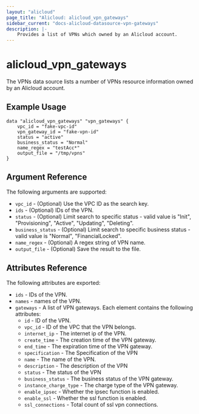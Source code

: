```yaml
---
layout: "alicloud"
page_title: "Alicloud: alicloud_vpn_gateways"
sidebar_current: "docs-alicloud-datasource-vpn-gateways"
description: |-
    Provides a list of VPNs which owned by an Alicloud account.
---
```


# alicloud\_vpn_gateways

The VPNs data source lists a number of VPNs resource information owned by an Alicloud account.

## Example Usage

```
data "alicloud_vpn_gateways" "vpn_gateways" {
	vpc_id = "fake-vpc-id"
	vpn_gateway_id = "fake-vpn-id"
	status = "active"
	business_status = "Normal"
	name_regex = "testAcc*"
	output_file = "/tmp/vpns"
}

```

## Argument Reference

The following arguments are supported:

* `vpc_id` - (Optional) Use the VPC ID as the search key.
* `ids` - (Optional) IDs of the VPN.
* `status` - (Optional) Limit search to specific status - valid value is "Init", "Provisioning", "Active", "Updating", "Deleting".
* `business_status` - (Optional) Limit search to specific business status - valid value is "Normal", "FinancialLocked".
* `name_regex` - (Optional) A regex string of VPN name.
* `output_file` - (Optional) Save the result to the file.

## Attributes Reference

The following attributes are exported:

* `ids` - IDs of the VPN.
* `names` - names of the VPN.
* `gateways` - A list of VPN gateways. Each element contains the following attributes:
  * `id` - ID of the VPN.
  * `vpc_id` - ID of the VPC that the VPN belongs.
  * `internet_ip` - The internet ip of the VPN.
  * `create_time` - The creation time of the VPN gateway.
  * `end_time` - The expiration time of the VPN gateway.
  * `specification` - The Specification of the VPN
  * `name` - The name of the VPN.
  * `description` - The description of the VPN
  * `status` - The status of the VPN
  * `business_status` - The business status of the VPN gateway.
  * `instance_charge_type` - The charge type of the VPN gateway.
  * `enable_ipsec` - Whether the ipsec function is enabled.
  * `enable_ssl` - Whether the ssl function is enabled.
  * `ssl_connections` - Total count of ssl vpn connections.
